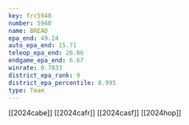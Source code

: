 ```yaml
---
key: frc5940
number: 5940
name: BREAD
epa_end: 49.24
auto_epa_end: 15.71
teleop_epa_end: 26.86
endgame_epa_end: 6.67
winrate: 0.7833
district_epa_rank: 9
district_epa_percentile: 0.995
type: Team
---
```

[[2024cabe]]
[[2024cafr]]
[[2024casf]]
[[2024hop]]
